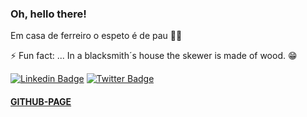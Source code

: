 ### Oh, hello there! 

Em casa de ferreiro o espeto é de pau 🎵🍺

⚡ Fun fact: ...
In a blacksmith´s house the skewer is made of wood. 😁

[![Linkedin Badge](https://img.shields.io/badge/-LinkedIn-blue?style=flat-square&logo=Linkedin&logoColor=white&link=https://www.linkedin.com/in/laalmeida/)](https://www.linkedin.com/in/laalmeida/)
[![Twitter Badge](https://img.shields.io/badge/-Twitter-1ca0f1?style=flat-square&labelColor=1ca0f1&logo=twitter&logoColor=white&link=https://www.linkedin.com/in/laalmeida/)](https://www.linkedin.com/in/laalmeida/)
#### [GITHUB-PAGE](https://garouxl.github.io/)



<!--
**garouxl/garouxl** is a ✨ _special_ ✨ repository because its `README.md` (this file) appears on your GitHub profile.

Here are some ideas to get you started:

- 🔭 I’m currently working on ...
- 🌱 I’m currently learning ...
- 👯 I’m looking to collaborate on ...
- 🤔 I’m looking for help with ...
- 💬 Ask me about ...
- 📫 How to reach me: ...
- 😄 Pronouns: ...
- ⚡ Fun fact: ...
-->
